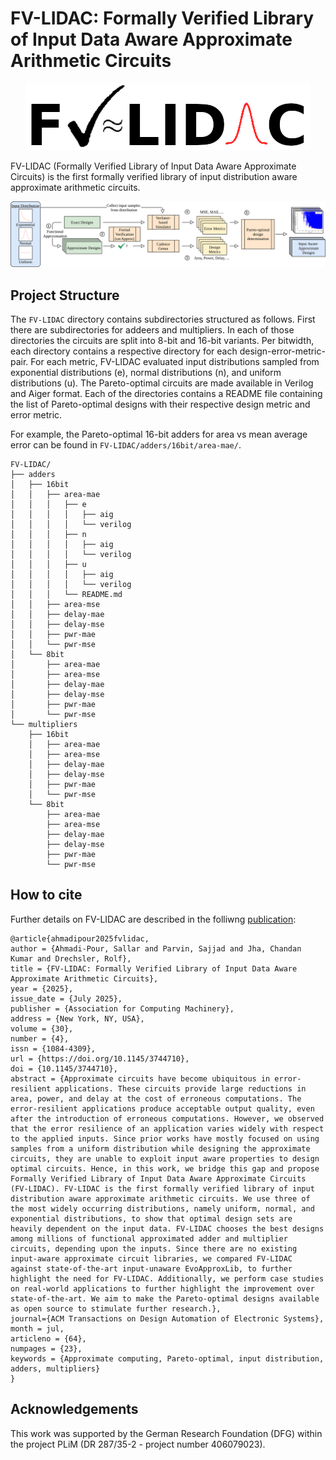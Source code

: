 # FV-LIDAC: Formally Verified Library of Input Data Aware Approximate Arithmetic Circuits

<p align="center">
  <img src="./img/fv-lidac_logo.png" alt="FV-LIDAC Logo"/>
</p>


FV-LIDAC (Formally Verified Library of Input Data Aware Approximate Circuits) is the first formally verified library of input distribution aware approximate arithmetic circuits. 


<p align="center">
  <img src="./img/fv-lidac_flow.png" alt="FV-LIDAC Flow"/>
</p>


## Project Structure

The `FV-LIDAC` directory contains subdirectories structured as follows.
First there are subdirectories for addeers and multipliers.
In each of those directories the circuits are split into 8-bit and 16-bit variants.
Per bitwidth, each directory contains a respective directory for each design-error-metric-pair.
For each metric, FV-LIDAC evaluated input distributions sampled from exponential distributions (e),  normal distributions (n), and uniform distributions (u).
The Pareto-optimal circuits are made available in Verilog and Aiger format. 
Each of the directories contains a README file containing the list of Pareto-optimal designs with their respective design metric and error metric.

For example, the Pareto-optimal 16-bit adders for area vs mean average error can be found in `FV-LIDAC/adders/16bit/area-mae/`. 

```
FV-LIDAC/
├── adders
│   ├── 16bit
│   │   ├── area-mae
│   │   │   ├── e
│   │   │   │   ├── aig
│   │   │   │   └── verilog
│   │   │   ├── n
│   │   │   │   ├── aig
│   │   │   │   └── verilog
│   │   │   ├── u
│   │   │   │   ├── aig
│   │   │   │   └── verilog
│   │   │   └── README.md
│   │   ├── area-mse
│   │   ├── delay-mae
│   │   ├── delay-mse
│   │   ├── pwr-mae
│   │   └── pwr-mse
│   └── 8bit
│       ├── area-mae
│       ├── area-mse
│       ├── delay-mae
│       ├── delay-mse
│       ├── pwr-mae
│       └── pwr-mse
└── multipliers
    ├── 16bit
    │   ├── area-mae
    │   ├── area-mse
    │   ├── delay-mae
    │   ├── delay-mse
    │   ├── pwr-mae
    │   └── pwr-mse
    └── 8bit
        ├── area-mae
        ├── area-mse
        ├── delay-mae
        ├── delay-mse
        ├── pwr-mae
        └── pwr-mse

```

## How to cite

Further details on FV-LIDAC are described in the folliwng [publication](https://doi.org/10.1145/3744710):

```
@article{ahmadipour2025fvlidac,
author = {Ahmadi-Pour, Sallar and Parvin, Sajjad and Jha, Chandan Kumar and Drechsler, Rolf},
title = {FV-LIDAC: Formally Verified Library of Input Data Aware Approximate Arithmetic Circuits},
year = {2025},
issue_date = {July 2025},
publisher = {Association for Computing Machinery},
address = {New York, NY, USA},
volume = {30},
number = {4},
issn = {1084-4309},
url = {https://doi.org/10.1145/3744710},
doi = {10.1145/3744710},
abstract = {Approximate circuits have become ubiquitous in error-resilient applications. These circuits provide large reductions in area, power, and delay at the cost of erroneous computations. The error-resilient applications produce acceptable output quality, even after the introduction of erroneous computations. However, we observed that the error resilience of an application varies widely with respect to the applied inputs. Since prior works have mostly focused on using samples from a uniform distribution while designing the approximate circuits, they are unable to exploit input aware properties to design optimal circuits. Hence, in this work, we bridge this gap and propose Formally Verified Library of Input Data Aware Approximate Circuits (FV-LIDAC). FV-LIDAC is the first formally verified library of input distribution aware approximate arithmetic circuits. We use three of the most widely occurring distributions, namely uniform, normal, and exponential distributions, to show that optimal design sets are heavily dependent on the input data. FV-LIDAC chooses the best designs among millions of functional approximated adder and multiplier circuits, depending upon the inputs. Since there are no existing input-aware approximate circuit libraries, we compared FV-LIDAC against state-of-the-art input-unaware EvoApproxLib, to further highlight the need for FV-LIDAC. Additionally, we perform case studies on real-world applications to further highlight the improvement over state-of-the-art. We aim to make the Pareto-optimal designs available as open source to stimulate further research.},
journal={ACM Transactions on Design Automation of Electronic Systems},
month = jul,
articleno = {64},
numpages = {23},
keywords = {Approximate computing, Pareto-optimal, input distribution, adders, multipliers}
}
```

## Acknowledgements

This work was supported by the German Research Foundation (DFG) within the project PLiM (DR 287/35-2 - project number 406079023).

